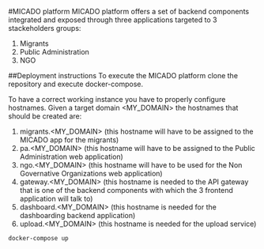 #MICADO platform
MICADO platform offers a set of backend components integrated and exposed through three applications targeted to 3 stackeholders groups:
1. Migrants
2. Public Administration
3. NGO

##Deployment instructions
To execute the MICADO platform clone the repository and execute docker-compose.

To have a correct working instance you have to properly configure hostnames.  Given a target domain <MY_DOMAIN> the hostnames that should be created are:
1. migrants.<MY_DOMAIN> (this hostname will have to be assigned to the MICADO app for the migrants)
2. pa.<MY_DOMAIN> (this hostname will have to be assigned to the Public Administration web application)
3. ngo.<MY_DOMAIN> (this hostname will have to be used for the Non Governative Organizations web application)
4. gateway.<MY_DOMAIN> (this hostname is needed to the API gateway that is one of the backend components with which the 3 frontend application will talk to)
5. dashboard.<MY_DOMAIN> (this hostname is needed for the dashboarding backend application)
6. upload.<MY_DOMAIN> (this hostname is needed for the upload service)


``
docker-compose up
``
